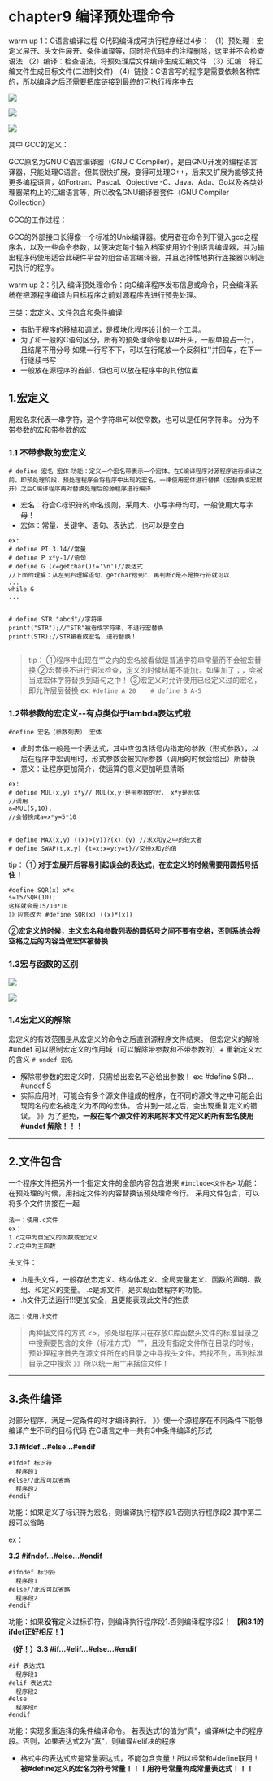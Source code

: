 # chapter9 编译预处理命令
warm up 1：C语言编译过程
C代码编译成可执行程序经过4步：
（1）预处理：宏定义展开、头文件展开、条件编译等，同时将代码中的注释删除，这里并不会检查语法
（2）编译：检查语法，将预处理后文件编译生成汇编文件
（3）汇编：将汇编文件生成目标文件(二进制文件)
（4）链接：C语言写的程序是需要依赖各种库的，所以编译之后还需要把库链接到最终的可执行程序中去

![](./images/9_bianyi.jpg)

![](./images/9_bianyi2.jpg)

![](./images/9_bianyi3.jpg)

其中
GCC的定义：

GCC原名为GNU C语言编译器（GNU C Compiler），是由GNU开发的编程语言译器，只能处理C语言。但其很快扩展，变得可处理C++，后来又扩展为能够支持更多编程语言，如Fortran、Pascal、Objective -C、Java、Ada、Go以及各类处理器架构上的汇编语言等，所以改名GNU编译器套件（GNU Compiler Collection）

GCC的工作过程：

GCC的外部接口长得像一个标准的Unix编译器。使用者在命令列下键入gcc之程序名，以及一些命令参数，以便决定每个输入档案使用的个别语言编译器，并为输出程序码使用适合此硬件平台的组合语言编译器，并且选择性地执行连接器以制造可执行的程序。


warm up 2：引入
编译预处理命令：向C编译程序发布信息或命令，只会编译系统在把源程序编译为目标程序之前对源程序先进行预先处理。

三类：宏定义、文件包含和条件编译

- 有助于程序的移植和调试，是模块化程序设计的一个工具。
- 为了和一般的C语句区分，所有的预处理命令都以#开头，一般单独占一行，且结尾不用分号
  如果一行写不下，可以在行尾放一个反斜杠'\'并回车，在下一行继续书写
- 一般放在源程序的首部，但也可以放在程序中的其他位置


## 1.宏定义
用宏名来代表一串字符，这个字符串可以使常数，也可以是任何字符串。
分为不带参数的宏和带参数的宏

### 1.1 不带参数的宏定义
`# define 宏名 宏体`
`功能：定义一个宏名带表示一个宏体。在C编译程序对源程序进行编译之前，即预处理阶段，预处理程序会将程序中出现的宏名，一律使用宏体进行替换（宏替换或宏展开）之后C编译程序再对替换处理后的源程序进行编译`
- 宏名：符合C标识符的命名规则，采用大、小写字母均可。一般使用大写字母！
- 宏体：常量、关键字、语句、表达式，也可以是空白
```
ex:
# define PI 3.14//常量
# define P x*y-1//语句
# define G (c=getchar()!='\n')//表达式
//上面的理解：从左到右理解语句，getchar给到c，再判断c是不是换行符就可以
...
while G 
...


# define STR "abcd"//字符串
printf("STR");//"STR"被看成字符串，不进行宏替换
printf(STR);//STR被看成宏名，进行替换！


```

> tip：
> ①程序中出现在“”之内的宏名被看做是普通字符串常量而不会被宏替换
> ②宏替换不进行语法检查，定义的时候结尾不能加;。如果加了；，会被当成宏体字符替换到语句之中！
> ③宏定义时允许使用已经定义过的宏名，即允许层层替换
> ex:
> `#define A 20    # define B A-5`


### 1.2带参数的宏定义--有点类似于lambda表达式啦
`#define 宏名（参数列表） 宏体`
- 此时宏体一般是一个表达式，其中应包含括号内指定的参数（形式参数），以后在程序中宏调用时，形式参数会被实际参数（调用的时候会给出）所替换
- 意义：让程序更加简介，使运算的意义更加明显清晰
```
ex:
# define MUL(x,y) x*y// MUL(x,y)是带参数的宏， x*y是宏体
//调用
a=MUL(5,10);
//会替换成a=x*y=5*10


# define MAX(x,y) ((x)>(y))?(x):(y) //求x和y之中的较大者
# define SWAP(t,x,y) {t=x;x=y;y=t}//交换x和y的值
```

tip：
① **对于宏展开后容易引起误会的表达式，在宏定义的时候需要用圆括号括住！**
```
#define SQR(x) x*x 
s=15/SQR(10);
这样就会是15/10*10
》》应修改为 #define SQR(x) ((x)*(x))
```
②**宏定义的时候，主义宏名和参数列表的圆括号之间不要有空格，否则系统会将空格之后的内容当做宏体被替换**


### 1.3宏与函数的区别
![](./images/9_qubie1.jpg)

![](./images/9_qubie2.jpg)

### 1.4宏定义的解除
宏定义的有效范围是从宏定义的命令之后直到源程序文件结束。
但宏定义的解除#undef 可以限制宏定义的作用域（可以解除带参数和不带参数的）+ 重新定义宏的含义
`# undef 宏名`

- 解除带参数的宏定义时，只需给出宏名不必给出参数！
  ex:
  #define S(R)...
  #undef S
- 实际应用时，可能会有多个源文件组成的程序，在不同的源文件之中可能会出现同名的宏名被定义为不同的宏体。
  合并到一起之后，会出现重复定义的错误。
  》》为了避免，**一般在每个源文件的末尾将本文件定义的所有宏名使用#undef 解除！！！**

_________

## 2.文件包含
一个程序文件把另外一个指定文件的全部内容包含进来
`#include<文件名>`
功能：在预处理的时候，用指定文件的内容替换该预处理命令行。
采用文件包含，可以将多个文件拼接在一起
```
法一：使用.c文件
ex：
1.c之中为自定义的函数或宏定义
2.c之中为主函数
```

头文件：
- .h是头文件，一般存放宏定义、结构体定义、全局变量定义、函数的声明、数组、和定义的变量。
  .c是源文件，是实现函数程序的功能。
- .h文件无法运行!!!更加安全，且更能表现此文件的性质

```
法二：使用.h文件
```

> 两种括文件的方式
> <>，预处理程序只在存放C库函数头文件的标准目录之中搜索要包含的文件（标准方式）
> ""，且没有指定文件所在目录的时候，预处理程序首先在源文件所在的目录之中寻找头文件，若找不到，再到标准目录之中搜索
> 》》所以统一用""来括住文件！


______________

## 3.条件编译
对部分程序，满足一定条件的时才编译执行。
》》使一个源程序在不同条件下能够编译产生不同的目标代码
在C语言之中一共有3中条件编译的形式

**3.1 #ifdef...#else...#endif**
```
#ifdef 标识符
  程序段1
#else//此段可以省略
  程序段2
#endif
```
功能：如果定义了标识符为宏名，则编译执行程序段1.否则执行程序段2.其中第二段可以省略

ex：

**3.2 #ifndef...#else...#endif**
```
#ifndef 标识符
  程序段1
#else//此段可以省略
  程序段2
#endif
```
功能：如果**没有**定义过标识符，则编译执行程序段1.否则编译程序段2！
**【和3.1的ifdef正好相反！】**

**（好！）3.3 #if...#elif...#else...#endif**
```
#if 表达式1
  程序段1
#elif 表达式2
  程序段2
#else 
  程序段n
#endif
```
功能：实现多重选择的条件编译命令。
若表达式1的值为“真”，编译#if之中的程序段。否则，如果表达式2为“真”，则编译#elif块的程序

- 格式中的表达式应是常量表达式，不能包含变量！所以经常和#define联用！
  **被#define定义的宏名为符号常量！！！用符号常量构成常量表达式！！！**


